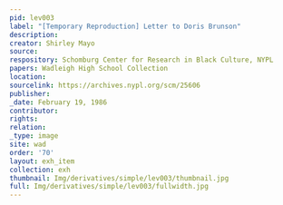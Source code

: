```yaml
---
pid: lev003
label: "[Temporary Reproduction] Letter to Doris Brunson"
description:
creator: Shirley Mayo
source:
respository: Schomburg Center for Research in Black Culture, NYPL
papers: Wadleigh High School Collection
location:
sourcelink: https://archives.nypl.org/scm/25606
publisher:
_date: February 19, 1986
contributor:
rights:
relation:
_type: image
site: wad
order: '70'
layout: exh_item
collection: exh
thumbnail: Img/derivatives/simple/lev003/thumbnail.jpg
full: Img/derivatives/simple/lev003/fullwidth.jpg
---
```

